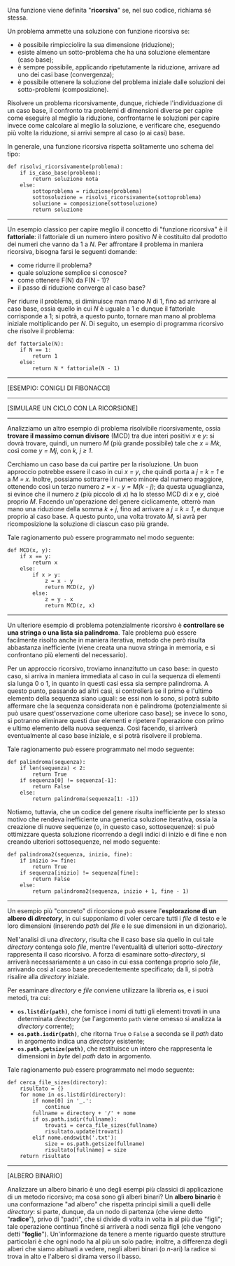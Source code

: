 Una funzione viene definita "**ricorsiva**" se, nel suo codice, richiama sé stessa.

Un problema ammette una soluzione con funzione ricorsiva se:
- è possibile rimpicciolire la sua dimensione (riduzione);
- esiste almeno un sotto-problema che ha una soluzione elementare (caso base);
- è sempre possibile, applicando ripetutamente la riduzione, arrivare ad uno dei casi base (convergenza);
- è possibile ottenere la soluzione del problema iniziale dalle soluzioni dei sotto-problemi (composizione).

Risolvere un problema ricorsivamente, dunque, richiede l'individuazione di un caso base, il confronto tra problemi di dimensioni diverse per capire come eseguire al meglio la riduzione, confrontarne le soluzioni per capire invece come calcolare al meglio la soluzione, e verificare che, eseguendo più volte la riduzione, si arrivi sempre al caso (o ai casi) base.

In generale, una funzione ricorsiva rispetta solitamente uno schema del tipo:
```
def risolvi_ricorsivamente(problema):
	if is_caso_base(problema):
		return soluzione nota
	else:
		sottoproblema = riduzione(problema)
		sottosoluzione = risolvi_ricorsivamente(sottoproblema)
		soluzione = composizione(sottosoluzione)
		return soluzione
```
___
Un esempio classico per capire meglio il concetto di "funzione ricorsiva" è il **fattoriale**: il fattoriale di un numero intero positivo *N* è costituito dal prodotto dei numeri che vanno da 1 a *N*. Per affrontare il problema in maniera ricorsiva, bisogna farsi le seguenti domande: 
- come ridurre il problema?
- quale soluzione semplice si conosce?
- come ottenere F(N) da F(N - 1)?
- il passo di riduzione converge al caso base? 

Per ridurre il problema, si diminuisce man mano *N* di 1, fino ad arrivare al caso base, ossia quello in cui *N* è uguale a 1 e dunque il fattoriale corrisponde a 1; si potrà, a questo punto, tornare man mano al problema iniziale moltiplicando per *N*. Di seguito, un esempio di programma ricorsivo che risolve il problema:
```
def fattoriale(N):
	if N == 1:
		return 1
	else:
		return N * fattoriale(N - 1)
```
___
[ESEMPIO: CONIGLI DI FIBONACCI]
___
[SIMULARE UN CICLO CON LA RICORSIONE]
___
Analizziamo un altro esempio di problema risolvibile ricorsivamente, ossia **trovare il massimo comun divisore** (MCD) tra due interi positivi *x* e *y*: si dovrà trovare, quindi, un numero *M* (più grande possibile) tale che *x = Mk*, così come *y = Mj*, con *k, j ≥ 1*.

Cerchiamo un caso base da cui partire per la risoluzione. Un buon approccio potrebbe essere il caso in cui *x = y*, che quindi porta a *j = k = 1* e a *M = x*. Inoltre, possiamo sottrarre il numero minore dal numero maggiore, ottenendo così un terzo numero *z = x - y = M(k - j)*; da questa uguaglianza, si evince che il numero *z* (più piccolo di *x*) ha lo stesso MCD di *x* e *y*, cioè proprio *M*. Facendo un'operazione del genere ciclicamente, otterrò man mano una riduzione della somma *k + j*, fino ad arrivare a *j = k = 1*, e dunque proprio al caso base. A questo punto, una volta trovato *M*, si avrà per ricomposizione la soluzione di ciascun caso più grande.

Tale ragionamento può essere programmato nel modo seguente:
```
def MCD(x, y):
	if x == y:
		return x
	else:
		if x > y:
			z = x - y
			return MCD(z, y)
		else:
			z = y - x
			return MCD(z, x)
```
___
Un ulteriore esempio di problema potenzialmente ricorsivo è **controllare se una stringa o una lista sia palindroma**. Tale problema può essere facilmente risolto anche in maniera iterativa, metodo che però risulta abbastanza inefficiente (viene creata una nuova stringa in memoria, e si confrontano più elementi del necessario).

Per un approccio ricorsivo, troviamo innanzitutto un caso base: in questo caso, si arriva in maniera immediata al caso in cui la sequenza di elementi sia lunga 0 o 1, in quanto in questi casi essa sia sempre palindroma. A questo punto, passando ad altri casi, si controllerà se il primo e l'ultimo elemento della sequenza siano uguali: se essi non lo sono, si potrà subito affermare che la sequenza considerata non è palindroma (potenzialmente si può usare quest'osservazione come ulteriore caso base); se invece lo sono, si potranno eliminare questi due elementi e ripetere l'operazione con primo e ultimo elemento della nuova sequenza. Così facendo, si arriverà eventualmente al caso base iniziale, e si potrà risolvere il problema.

Tale ragionamento può essere programmato nel modo seguente:
```
def palindroma(sequenza):
	if len(sequenza) < 2:
		return True
	if sequenza[0] != sequenza[-1]:
		return False
	else:
		return palindroma(sequenza[1: -1])
```
Notiamo, tuttavia, che un codice del genere risulta inefficiente per lo stesso motivo che rendeva inefficiente una generica soluzione iterativa, ossia la creazione di nuove sequenze (o, in questo caso, sottosequenze): si può ottimizzare questa soluzione ricorrendo a degli indici di inizio e di fine e non creando ulteriori sottosequenze, nel modo seguente:
```
def palindroma2(sequenza, inizio, fine):
	if inizio >= fine:
		return True
	if sequenza[inizio] != sequenza[fine]:
		return False
	else:
		return palindroma2(sequenza, inizio + 1, fine - 1)
```
___
Un esempio più "concreto" di ricorsione può essere l'**esplorazione di un albero di *directory***, in cui supponiamo di voler cercare tutti i *file* di testo e le loro dimensioni (inserendo *path* del *file* e le sue dimensioni in un dizionario).

Nell'analisi di una *directory*, risulta che il caso base sia quello in cui tale *directory* contenga solo *file*, mentre l'eventualità di ulteriori sotto-*directory* rappresenta il caso ricorsivo. A forza di esaminare sotto-*directory*, si arriverà necessariamente a un caso in cui essa contenga proprio solo *file*, arrivando così al caso base precedentemente specificato; da lì, si potrà risalire alla *directory* iniziale.

Per esaminare *directory* e *file* conviene utilizzare la libreria **`os`**, e i suoi metodi, tra cui:
- **`os.listdir(path)`**, che fornisce i nomi di tutti gli elementi trovati in una determinata *directory* (se l'argomento `path` viene omesso si analizza la *directory* corrente);
- **`os.path.isdir(path)`**, che ritorna `True` o `False` a seconda se il *path* dato in argomento indica una *directory* esistente;
- **`os.path.getsize(path)`**, che restituisce un intero che rappresenta le dimensioni in *byte* del *path* dato in argomento.

Tale ragionamento può essere programmato nel modo seguente:
```
def cerca_file_sizes(directory):
	risultato = {}
	for nome in os.listdir(directory):
		if nome[0] in '_.': 
			continue
		fullname = directory + '/' + nome
		if os.path.isdir(fullname):
			trovati = cerca_file_sizes(fullname)
			risultato.update(trovati)
		elif nome.endswith('.txt'):
			size = os.path.getsize(fullname)
			risultato[fullname] = size
	return risultato
```
___
[ALBERO BINARIO]

Analizzare un albero binario è uno degli esempi più classici di applicazione di un metodo ricorsivo; ma cosa sono gli alberi binari? Un **albero binario** è una conformazione "ad albero" che rispetta principi simili a quelli delle *directory*: si parte, dunque, da un nodo di partenza (che viene detto "**radice**"), privo di "padri", che si divide di volta in volta in al più due "figli"; tale operazione continua finché si arriverà a nodi senza figli (che vengono detti "**foglie**"). Un'informazione da tenere a mente riguardo queste strutture particolari è che ogni nodo ha al più un solo padre; inoltre, a differenza degli alberi che siamo abituati a vedere, negli alberi binari (o *n*-ari) la radice si trova in alto e l'albero si dirama verso il basso.

